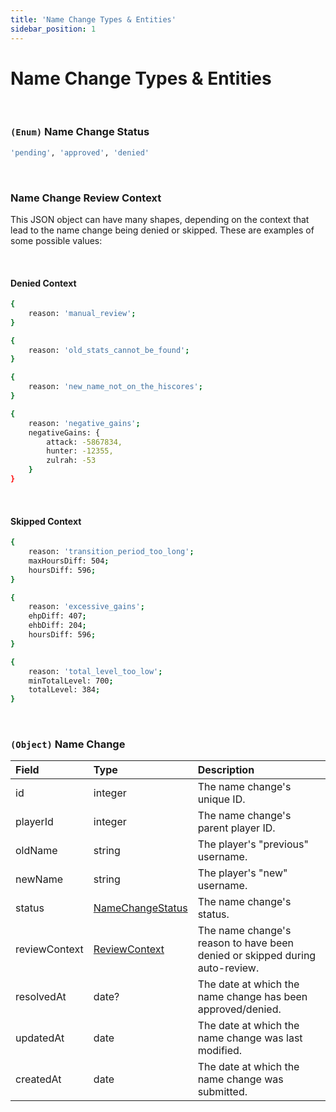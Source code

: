 ```yaml
---
title: 'Name Change Types & Entities'
sidebar_position: 1
---
```


# Name Change Types & Entities

<br />

### `(Enum)` Name Change Status

```bash
'pending', 'approved', 'denied'
```

<br />

### Name Change Review Context

This JSON object can have many shapes, depending on the context that lead to the name change being denied or skipped.
These are examples of some possible values:

<br />

#### Denied Context

```bash
{
    reason: 'manual_review';
}
```

```bash
{
    reason: 'old_stats_cannot_be_found';
}
```

```bash
{
    reason: 'new_name_not_on_the_hiscores';
}
```

```bash
{
    reason: 'negative_gains';
    negativeGains: {
        attack: -5867834,
        hunter: -12355,
        zulrah: -53
    }
}
```

<br />

#### Skipped Context

```bash
{
    reason: 'transition_period_too_long';
    maxHoursDiff: 504;
    hoursDiff: 596;
}
```

```bash
{
    reason: 'excessive_gains';
    ehpDiff: 407;
    ehbDiff: 204;
    hoursDiff: 596;
}
```

```bash
{
    reason: 'total_level_too_low';
    minTotalLevel: 700;
    totalLevel: 384;
}
```

<br />

### `(Object)` Name Change

| Field         | Type                                                                         | Description                                                                 |
| :------------ | :--------------------------------------------------------------------------- | :-------------------------------------------------------------------------- |
| id            | integer                                                                      | The name change's unique ID.                                                |
| playerId      | integer                                                                      | The name change's parent player ID.                                         |
| oldName       | string                                                                       | The player's "previous" username.                                           |
| newName       | string                                                                       | The player's "new" username.                                                |
| status        | [NameChangeStatus](/names-api/name-type-definitions#enum-name-change-status) | The name change's status.                                                   |
| reviewContext | [ReviewContext](/names-api/name-type-definitions#name-change-review-context) | The name change's reason to have been denied or skipped during auto-review. |
| resolvedAt    | date?                                                                        | The date at which the name change has been approved/denied.                 |
| updatedAt     | date                                                                         | The date at which the name change was last modified.                        |
| createdAt     | date                                                                         | The date at which the name change was submitted.                            |

<br />
